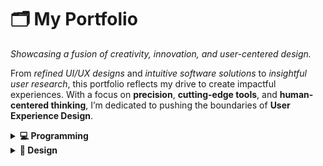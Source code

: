 # 🗂️ **My Portfolio**

*Showcasing a fusion of creativity, innovation, and user-centered design.*  

From *refined UI/UX designs* and *intuitive software solutions* to *insightful user research*, this portfolio reflects my drive to create impactful experiences. With a focus on **precision**, **cutting-edge tools**, and **human-centered thinking**, I’m dedicated to pushing the boundaries of **User Experience Design**.

<details>
  <summary><strong>💻 Programming</strong></summary>

  <br/>

  <details>
  <summary><strong>1️⃣ JAlgorithm</strong></summary>


    
  JAlgorithm is a Java-based, open-source library that provides implementations of various algorithms and data structures. Designed for students, developers, and educators, it is both an educational resource and a practical tool for algorithmic problem-solving. The project has been published as a Java library, making it accessible for direct integration into Java applications. Its open-source nature has encouraged contributions, adding to its utility and robustness.

  **Key Features:**  
  - **Comprehensive Algorithm Implementations:** Includes sorting, searching, and graph algorithms.  
  - **Data Structure Examples:** Implements data structures like stacks, queues, and trees.  
  - **Educational Focus:** Clean, well-documented code and examples tailored for learning and understanding.  
  - **Open Source with Contributions:** Actively maintained with community contributions.  
  - **Published Library:** Available as a Java library for seamless integration into projects.  

  **Links:**  
  - [**View on GitHub**](https://github.com/mohammadkarbalaee/jalgorithm)  
  - [**Live Demo**](https://youtu.be/0YPAG9GCBn8?si=6RAGI3SYNWHZKUxo)  

</details>

<details>
  <summary><strong>Project 2: Another Project</strong></summary>


  **Description:**  
  Brief description of the project, including its purpose and the technologies used.

  **Key Features:**  
  - Feature 1  
  - Feature 2  
  - Feature 3  

  **Links:**  
  - [**View on GitHub**](#)  
  - [**Live Demo**](#)  

</details>

</details>



<details>
  <summary><strong>🎨 Design</strong></summary>

  ### Design Project 1: Website Redesign  

  **Description:**  
  Redesigned a modern, responsive website for a tech company, focusing on UX/UI best practices. The design was created using Figma and implemented using HTML, CSS, and JavaScript.

  **Key Features:**  
  - Mobile-first responsive design  
  - User-centric navigation flow  
  - Integration of custom graphics and animations  

  **Links:**  
  - [**View Design Mockups**](#)  

  ### Design Project 2: Brand Identity  

  **Description:**  
  Developed a cohesive brand identity for a startup, including logo design, color palette, and typography guidelines.

  **Key Features:**  
  - Unique and memorable logo  
  - Brand consistency across digital and print media  
  - Detailed brand style guide  

  **Links:**  
  - [**View Branding Guidelines**](#)  

</details>


